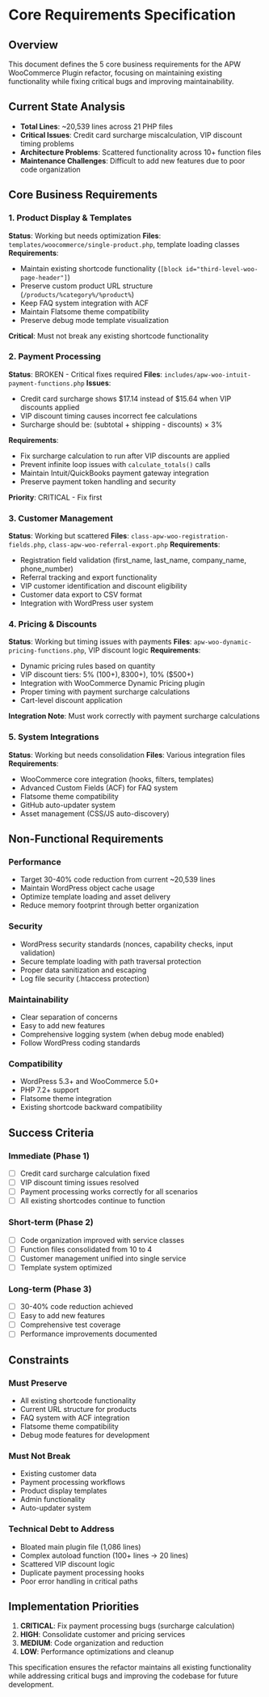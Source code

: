 # Core Requirements Specification

## Overview
This document defines the 5 core business requirements for the APW WooCommerce Plugin refactor, focusing on maintaining existing functionality while fixing critical bugs and improving maintainability.

## Current State Analysis
- **Total Lines**: ~20,539 lines across 21 PHP files
- **Critical Issues**: Credit card surcharge miscalculation, VIP discount timing problems
- **Architecture Problems**: Scattered functionality across 10+ function files
- **Maintenance Challenges**: Difficult to add new features due to poor code organization

## Core Business Requirements

### 1. Product Display & Templates
**Status**: Working but needs optimization
**Files**: `templates/woocommerce/single-product.php`, template loading classes
**Requirements**:
- Maintain existing shortcode functionality (`[block id="third-level-woo-page-header"]`)
- Preserve custom product URL structure (`/products/%category%/%product%`)
- Keep FAQ system integration with ACF
- Maintain Flatsome theme compatibility
- Preserve debug mode template visualization

**Critical**: Must not break any existing shortcode functionality

### 2. Payment Processing
**Status**: BROKEN - Critical fixes required
**Files**: `includes/apw-woo-intuit-payment-functions.php`
**Issues**:
- Credit card surcharge shows $17.14 instead of $15.64 when VIP discounts applied
- VIP discount timing causes incorrect fee calculations
- Surcharge should be: (subtotal + shipping - discounts) × 3%

**Requirements**:
- Fix surcharge calculation to run after VIP discounts are applied
- Prevent infinite loop issues with `calculate_totals()` calls
- Maintain Intuit/QuickBooks payment gateway integration
- Preserve payment token handling and security

**Priority**: CRITICAL - Fix first

### 3. Customer Management
**Status**: Working but scattered
**Files**: `class-apw-woo-registration-fields.php`, `class-apw-woo-referral-export.php`
**Requirements**:
- Registration field validation (first_name, last_name, company_name, phone_number)
- Referral tracking and export functionality
- VIP customer identification and discount eligibility
- Customer data export to CSV format
- Integration with WordPress user system

### 4. Pricing & Discounts
**Status**: Working but timing issues with payments
**Files**: `apw-woo-dynamic-pricing-functions.php`, VIP discount logic
**Requirements**:
- Dynamic pricing rules based on quantity
- VIP discount tiers: 5% ($100+), 8% ($300+), 10% ($500+)
- Integration with WooCommerce Dynamic Pricing plugin
- Proper timing with payment surcharge calculations
- Cart-level discount application

**Integration Note**: Must work correctly with payment surcharge calculations

### 5. System Integrations
**Status**: Working but needs consolidation
**Files**: Various integration files
**Requirements**:
- WooCommerce core integration (hooks, filters, templates)
- Advanced Custom Fields (ACF) for FAQ system
- Flatsome theme compatibility
- GitHub auto-updater system
- Asset management (CSS/JS auto-discovery)

## Non-Functional Requirements

### Performance
- Target 30-40% code reduction from current ~20,539 lines
- Maintain WordPress object cache usage
- Optimize template loading and asset delivery
- Reduce memory footprint through better organization

### Security
- WordPress security standards (nonces, capability checks, input validation)
- Secure template loading with path traversal protection
- Proper data sanitization and escaping
- Log file security (.htaccess protection)

### Maintainability
- Clear separation of concerns
- Easy to add new features
- Comprehensive logging system (when debug mode enabled)
- Follow WordPress coding standards

### Compatibility
- WordPress 5.3+ and WooCommerce 5.0+
- PHP 7.2+ support
- Flatsome theme integration
- Existing shortcode backward compatibility

## Success Criteria

### Immediate (Phase 1)
- [ ] Credit card surcharge calculation fixed
- [ ] VIP discount timing issues resolved
- [ ] Payment processing works correctly for all scenarios
- [ ] All existing shortcodes continue to function

### Short-term (Phase 2)
- [ ] Code organization improved with service classes
- [ ] Function files consolidated from 10 to 4
- [ ] Customer management unified into single service
- [ ] Template system optimized

### Long-term (Phase 3)
- [ ] 30-40% code reduction achieved
- [ ] Easy to add new features
- [ ] Comprehensive test coverage
- [ ] Performance improvements documented

## Constraints

### Must Preserve
- All existing shortcode functionality
- Current URL structure for products
- FAQ system with ACF integration
- Flatsome theme compatibility
- Debug mode features for development

### Must Not Break
- Existing customer data
- Payment processing workflows
- Product display templates
- Admin functionality
- Auto-updater system

### Technical Debt to Address
- Bloated main plugin file (1,086 lines)
- Complex autoload function (100+ lines → 20 lines)
- Scattered VIP discount logic
- Duplicate payment processing hooks
- Poor error handling in critical paths

## Implementation Priorities

1. **CRITICAL**: Fix payment processing bugs (surcharge calculation)
2. **HIGH**: Consolidate customer and pricing services
3. **MEDIUM**: Code organization and reduction
4. **LOW**: Performance optimizations and cleanup

This specification ensures the refactor maintains all existing functionality while addressing critical bugs and improving the codebase for future development.